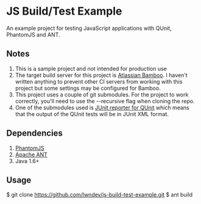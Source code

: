 JS Build/Test Example
===================

An example project for testing JavaScript applications with QUnit, PhantomJS and ANT.

## Notes

1. This is a sample project and not intended for production use
2. The target build server for this project is [Atlassian Bamboo](http://www.atlassian.com/software/bamboo/overview). I haven't written anything to prevent other CI servers from working with this project but some settings may be configured for Bamboo.
3. This project uses a couple of git submodules.  For the project to work correctly, you'll need to use the --recursive flag when cloning the repo.
4. One of the submodules used is [JUnit reporter for QUnit](https://github.com/jquery/qunit-reporter-junit) which means that the output of the QUnit tests will be in JUnit XML format.

## Dependencies

1. [PhantomJS](http://phantomjs.org/download.html)
2. [Apache ANT](http://ant.apache.org/bindownload.cgi)
3. Java 1.6+

## Usage

  $ git clone https://github.com/lwndev/js-build-test-example.git
  $ ant build



